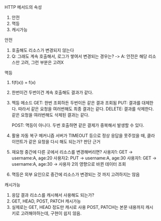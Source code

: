 HTTP 메서드의 속성
1. 안전
2. 멱등
3. 캐시가능

안전
1. 호출해도 리소스가 변경되지 않는다
2. Q: 그래도 계속 호출해서, 로그가 쌓여서 변경되는 경우는? -> A: 안전은 해당 리소스만 고려, 그런 부분은 고려X 

멱등
1. f(f(x)) = f(x)
2. 한번이건 두번이건 계속 호출해도 결과가 같다.
3. 멕등 메소드
    GET: 한번 조회하든 두번이든 같은 결과 조회됨
    PUT: 결과를 대체한다. 따라서 같은 요청을 여러번해도 최종 결과는 같다.
    DELETE: 결과를 삭제한다. 같은 요청을 여러번해도 삭제된 결과는 같다.

    POST: 멱등이 아니다. 두번 호출하면 같은 결제가 중복해서 발생할 수 있다.
4. 활용
    자동 복구 메커니즘
    서버가 TIMEOUT 등으로 정상 응답을 못주었을 때, 클라이언트가 같은 요청을 다시 해도 되는가? 판단 근거
5. 재요청 중간에 다른 곳에서 리소스를 변경해버리면?
    사용자1: GET -> username:A, age:20
    사용자2: PUT -> username:A, age:30
    사용자1: GET -> username:A, age:30 -> 사용자 2의 영향으로 바뀐 데이터 조회
6. 멱등은 외부 요인으로 중간에 리소스가 변경되는 것 까지 고려하지는 않음

캐시가능
1. 응답 결과 리소스를 캐시해서 사용해도 되는가?
2. GET, HEAD, POST, PATCH 캐시가능
3. 실제로는 GET, HEAD 정도만 캐시로 사용
    POST, PATCH는 본문 내용까지 캐시 키로 고려해야하는데, 구현이 쉽지 않음.